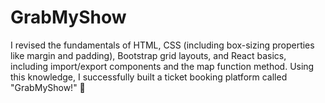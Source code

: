 # GrabMyShow 

I revised the fundamentals of HTML, CSS (including box-sizing properties like margin and padding), Bootstrap grid layouts, 
and React basics, including import/export components and the map function method. 
Using this knowledge, I successfully built a ticket booking platform called "GrabMyShow!" 🎉





